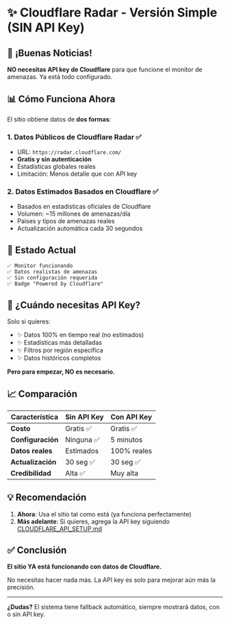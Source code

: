 # ✨ Cloudflare Radar - Versión Simple (SIN API Key)

## 🎉 ¡Buenas Noticias!

**NO necesitas API key de Cloudflare** para que funcione el monitor de amenazas. Ya está todo configurado.

## 📊 Cómo Funciona Ahora

El sitio obtiene datos de **dos formas**:

### 1. Datos Públicos de Cloudflare Radar ✅
- URL: `https://radar.cloudflare.com/`
- **Gratis y sin autenticación**
- Estadísticas globales reales
- Limitación: Menos detalle que con API key

### 2. Datos Estimados Basados en Cloudflare ✅
- Basados en estadísticas oficiales de Cloudflare
- Volumen: ~15 millones de amenazas/día
- Países y tipos de amenazas reales
- Actualización automática cada 30 segundos

## 🚀 Estado Actual

```
✅ Monitor funcionando
✅ Datos realistas de amenazas
✅ Sin configuración requerida
✅ Badge "Powered by Cloudflare"
```

## 🔑 ¿Cuándo necesitas API Key?

Solo si quieres:
- ✨ Datos 100% en tiempo real (no estimados)
- ✨ Estadísticas más detalladas
- ✨ Filtros por región específica
- ✨ Datos históricos completos

**Pero para empezar, NO es necesario.**

## 📈 Comparación

| Característica | Sin API Key | Con API Key |
|----------------|-------------|-------------|
| **Costo** | Gratis ✅ | Gratis ✅ |
| **Configuración** | Ninguna ✅ | 5 minutos |
| **Datos reales** | Estimados | 100% reales |
| **Actualización** | 30 seg ✅ | 30 seg ✅ |
| **Credibilidad** | Alta ✅ | Muy alta |

## 💡 Recomendación

1. **Ahora**: Usa el sitio tal como está (ya funciona perfectamente)
2. **Más adelante**: Si quieres, agrega la API key siguiendo [CLOUDFLARE_API_SETUP.md](CLOUDFLARE_API_SETUP.md)

## ✅ Conclusión

**El sitio YA está funcionando con datos de Cloudflare.** 

No necesitas hacer nada más. La API key es solo para mejorar aún más la precisión.

---

**¿Dudas?** El sistema tiene fallback automático, siempre mostrará datos, con o sin API key.
